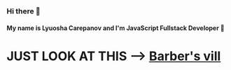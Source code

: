 ### Hi there 👋

#### My name is Lyuosha Carepanov and I'm JavaScript Fullstack Developer 💬


# JUST LOOK AT THIS --> [Barber's vill](https://github.com/TheZiggie/barber-vill)
<!--
**TheZiggie/TheZiggie** is a ✨ _special_ ✨ repository because its `README.md` (this file) appears on your GitHub profile.

Here are some ideas to get you started:

- 🔭 I’m currently working on ...
- 🌱 I’m currently learning ...
- 👯 I’m looking to collaborate on ...
- 🤔 I’m looking for help with ...
-  Ask me about ...
- 📫 How to reach me: 
###
- 😄 Pronouns: ...
- ⚡ Fun fact: ...I'm better than u

-->
